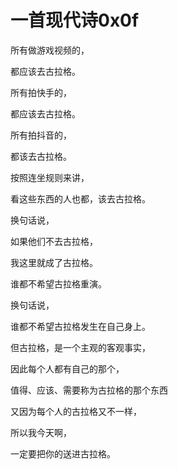 # 一首现代诗0x0f

所有做游戏视频的，

都应该去古拉格。

所有拍快手的，

都应该去古拉格。

所有拍抖音的，

都该去古拉格。

按照连坐规则来讲，

看这些东西的人也都，该去古拉格。

换句话说，

如果他们不去古拉格，

我这里就成了古拉格。

谁都不希望古拉格重演。

换句话说，

谁都不希望古拉格发生在自己身上。

但古拉格，是一个主观的客观事实，

因此每个人都有自己的那个，

值得、应该、需要称为古拉格的那个东西

又因为每个人的古拉格又不一样，

所以我今天啊，

一定要把你的送进古拉格。

